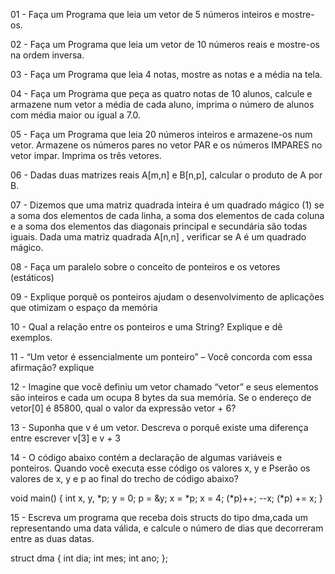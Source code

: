 01 - Faça um Programa que leia um vetor de 5 números inteiros e mostre-os.

02 - Faça um Programa que leia um vetor de 10 números reais e mostre-os na ordem inversa.

03 - Faça um Programa que leia 4 notas, mostre as notas e a média na tela.

04 - Faça um Programa que peça as quatro notas de 10 alunos, calcule e armazene num vetor a média de cada aluno, imprima o número de alunos com média maior ou igual a 7.0.

05 - Faça um Programa que leia 20 números inteiros e armazene-os num vetor. Armazene os números pares no vetor PAR e os números IMPARES no vetor impar. Imprima os três vetores.

06 - Dadas duas matrizes reais A[m,n] e B[n,p], calcular o produto de A por B.

07 - Dizemos que uma matriz quadrada inteira é um quadrado mágico (1) se a soma dos elementos de cada linha, a soma dos elementos de cada coluna e a soma dos elementos das diagonais principal e secundária são todas iguais. Dada uma matriz quadrada A[n,n] , verificar se A é um quadrado mágico.

08 - Faça um paralelo sobre o conceito de ponteiros e os vetores (estáticos)

09 - Explique porquê os ponteiros ajudam o desenvolvimento de aplicações que otimizam o espaço da memória

10 - Qual a relação entre os ponteiros e uma String? Explique e dê exemplos.

11 - “Um vetor é essencialmente um ponteiro” – Você concorda com essa afirmação? explique

12 - Imagine que você definiu um vetor chamado “vetor” e seus elementos são inteiros e cada um ocupa 8 bytes da sua memória. Se o endereço de vetor[0] é 85800, qual o valor da expressão vetor + 6?  

13 - Suponha que v é um vetor. Descreva o porquê existe uma diferença entre escrever v[3] e v + 3

14 - O código abaixo contém a declaração de algumas variáveis e ponteiros. Quando você executa esse código os valores x, y e Pserão os valores de x, y e p ao final do trecho de código abaixo?

void main() {
   int x, y, *p; y = 0;
   p = &y;
   x = *p;
   x = 4;
   (*p)++;
   --x;
   (*p) += x;
}

15 - Escreva um programa que receba dois structs do tipo dma,cada um representando uma data válida, e calcule o número  de dias que decorreram entre as duas datas.

struct dma
{
    int dia;
    int mes;
    int ano;
};